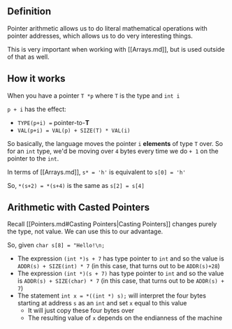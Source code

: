 ## Definition

Pointer arithmetic allows us to do literal mathematical operations with pointer addresses, which allows us to do very interesting things.

This is very important when working with [[Arrays.md]], but is used outside of that as well.

## How it works

When you have a pointer `T *p` where `T` is the type and `int i`

`p + i` has the effect:
- `TYPE(p+i) =` pointer-to-**T**
- `VAL(p+i) = VAL(p) + SIZE(T) * VAL(i)`

So basically, the language moves the pointer `i` **elements** of type `T` over. So for an `int` type, we'd be moving over `4` bytes every time we do `+ 1` on the pointer to the `int`.

In terms of [[Arrays.md]], `s* = 'h'` is equivalent to `s[0] = 'h'`

So, `*(s+2) = *(s+4)` is the same as `s[2] = s[4]`

## Arithmetic with Casted Pointers

Recall [[Pointers.md#Casting Pointers|Casting Pointers]] changes purely the type, not value. We can use this to our advantage.

So, given `char s[8] = "Hello!\n;`
- The expression `(int *)s + 7` has type pointer to `int` and so the value is `ADDR(s) + SIZE(int) * 7` (in this case, that turns out to be `ADDR(s)+28`)
- The expression `(int *)(s + 7)` has type pointer to `int` and so the value is `ADDR(s) + SIZE(char) * 7` (in this case, that turns out to be `ADDR(s) + 7`)
- The statement `int x = *((int *) s);` will interpret the four bytes starting at address `s` as an `int` and set `x` equal to this value
	- It will just copy these four bytes over
	- The resulting value of `x` depends on the endianness of the machine
